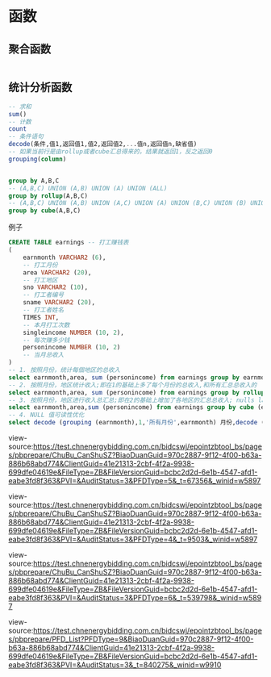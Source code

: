 # 函数

## 聚合函数

```sql
```

## 统计分析函数

```sql
-- 求和
sum()
-- 计数
count
-- 条件语句
decode(条件,值1,返回值1,值2,返回值2,...值n,返回值n,缺省值)
-- 如果当前行是由rollup或者cube汇总得来的，结果就返回1，反之返回0
grouping(column)


group by A,B,C
-- (A,B,C) UNION (A,B) UNION (A) UNION (ALL)
group by rollup(A,B,C)
-- (A,B,C) UNION (A,B) UNION (A,C) UNION (A) UNION (B,C) UNION (B) UNION (C) UNION (ALL)
group by cube(A,B,C)
```

例子

```sql
CREATE TABLE earnings -- 打工赚钱表
(
	earnmonth VARCHAR2 (6),
	-- 打工月份
	area VARCHAR2 (20),
	-- 打工地区
	sno VARCHAR2 (10),
	-- 打工者编号
	sname VARCHAR2 (20),
	-- 打工者姓名
	TIMES INT,
	-- 本月打工次数
	singleincome NUMBER (10, 2),
	-- 每次赚多少钱
	personincome NUMBER (10, 2)
	-- 当月总收入
)
-- 1. 按照月份，统计每個地区的总收入
select earnmonth,area, sum (personincome) from earnings group by earnmonth,area;
-- 2. 按照月份，地区统计收入;即在1的基础上多了每个月份的总收入,和所有汇总总收入的
select earnmonth,area, sum (personincome) from earnings group by rollup (earnmonth, area);
-- 3. 按照月份，地区进行收入总汇总;即在2的基础上增加了各地区的汇总总收入; nulls last 把空值放在最后
select earnmonth,area,sum (personincome) from earnings group by cube (earnmonth, area) order byearnmonth,area nulls last;
-- 4. NULL 值可读性优化
select decode (grouping (earnmonth),1,'所有月份',earnmonth) 月份,decode (grouping (area),1,'全部地区',area) 地区,sum (personincome) 总金额 from earnings group by cube (earnmonth, area) order by earnmonth,area nulls last;
```

view-source:https://test.chnenergybidding.com.cn/bidcswj/epointzbtool_bs/pages/pbprepare/ChuBu_CanShuSZ?BiaoDuanGuid=970c2887-9f12-4f00-b63a-886b68abd774&ClientGuid=41e21313-2cbf-4f2a-9938-699dfe04619e&FileType=ZB&FileVersionGuid=bcbc2d2d-6e1b-4547-afd1-eabe3fd8f363&PVI=&AuditStatus=3&PFDType=5&_t=67356&_winid=w5897

view-source:https://test.chnenergybidding.com.cn/bidcswj/epointzbtool_bs/pages/pbprepare/ChuBu_CanShuSZ?BiaoDuanGuid=970c2887-9f12-4f00-b63a-886b68abd774&ClientGuid=41e21313-2cbf-4f2a-9938-699dfe04619e&FileType=ZB&FileVersionGuid=bcbc2d2d-6e1b-4547-afd1-eabe3fd8f363&PVI=&AuditStatus=3&PFDType=4&_t=9503&_winid=w5897

view-source:https://test.chnenergybidding.com.cn/bidcswj/epointzbtool_bs/pages/pbprepare/ChuBu_CanShuSZ?BiaoDuanGuid=970c2887-9f12-4f00-b63a-886b68abd774&ClientGuid=41e21313-2cbf-4f2a-9938-699dfe04619e&FileType=ZB&FileVersionGuid=bcbc2d2d-6e1b-4547-afd1-eabe3fd8f363&PVI=&AuditStatus=3&PFDType=6&_t=539798&_winid=w5897


view-source:https://test.chnenergybidding.com.cn/bidcswj/epointzbtool_bs/pages/pbprepare/PFD_List?PFDType=9&BiaoDuanGuid=970c2887-9f12-4f00-b63a-886b68abd774&ClientGuid=41e21313-2cbf-4f2a-9938-699dfe04619e&FileType=ZB&FileVersionGuid=bcbc2d2d-6e1b-4547-afd1-eabe3fd8f363&PVI=&AuditStatus=3&_t=840275&_winid=w9910
